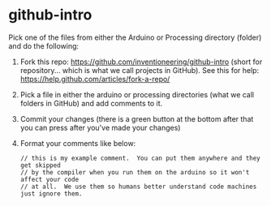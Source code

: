 # github-intro

Pick one of the files from either the Arduino or Processing directory (folder) and do the following:


1.  Fork this repo: https://github.com/inventioneering/github-intro (short for repository... which is what we call projects in GitHub).  See this for help: https://help.github.com/articles/fork-a-repo/

2.  Pick a file in either the arduino or processing directories (what we call folders in GitHub) and add comments to it.  

3.  Commit your changes (there is a green button at the bottom after that you can press after you've made your changes)

4.  Format your comments like below:
    
    `// this is my example comment.  You can put them anywhere and they get skipped` <br />
    `// by the compiler when you run them on the arduino so it won't affect your code` <br />
   `// at all.  We use them so humans better understand code machines just ignore them.` <br />

